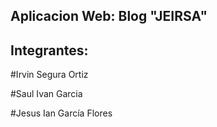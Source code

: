 <h2><b>Aplicacion Web: Blog "JEIRSA"</b></h2>

<h2><b>Integrantes:</b></h2>
<p> #Irvin Segura Ortiz </p>
<p> #Saul Ivan Garcia </p>
<p> #Jesus Ian García Flores </p>
